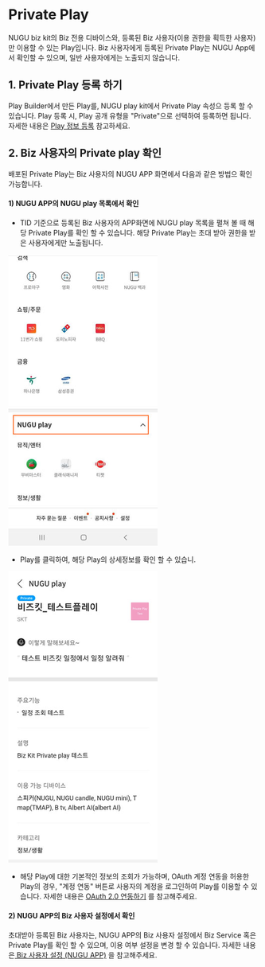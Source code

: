 # Private Play

NUGU biz kit의 Biz 전용 디바이스와, 등록된 Biz 사용자\(이용 권한을 획득한 사용자\)만 이용할 수 있는 Play입니다. Biz 사용자에게 등록된 Private Play는 NUGU App에서 확인할 수 있으며, 일반 사용자에게는 노출되지 않습니다. 

## 1. Private Play 등록 하기

Play Builder에서 만든 Play를, NUGU play kit에서 Private Play 속성으 등록 할 수 있습니다. Play 등록 시, Play 공개 유형을 "Private"으로 선택하여 등록하면 됩니다. 자세한 내용은 [Play 정보 등록](../play-registration-and-review/register-a-play.md) 참고하세요.

## 2. Biz 사용자의 Private play 확인

배포된 Private Play는 Biz 사용자의 NUGU APP 화면에서 다음과 같은 방법으 확인 가능합니다.

#### 1\) NUGU APP의 NUGU play 목록에서 확인

* TID 기준으로 등록된 Biz 사용자의  APP화면에 NUGU play 목록을 펼쳐 볼 때 해당 Private Play를 확인 할 수 있습니다. 해당 Private Play는 초대 받아 권한을 받은 사용자에게만 노출됩니다.

![](../../.gitbook/assets/nugu_play.jpg)



* Play를 클릭하여, 해당 Play의 상세정보를 확인 할 수 있습니.

![](../../.gitbook/assets/test_play.jpg)



* 해당 Play에 대한 기본적인 정보의 조회가 가능하며, OAuth 계정 연동을 허용한 Play의 경우, "계정 연동" 버튼로 사용자의 계정을 로그인하여 Play를 이용할 수 있습니다. 자세한 내용은 [ OAuth 2.0 연동하기](../create-plays-with-play-builder/link-oauth20.md) 를 참고해주세요.



#### 2\) NUGU APP의 Biz 사용자 설정에서 확인

초대받아 등록된 Biz 사용자는, NUGU APP의 Biz 사용자 설정에서 Biz Service 혹은 Private Play를 확인 할 수 있으며, 이용 여부 설정을 변경 할 수 있습니다. 자세한 내용은[ Biz 사용자 설정 \(NUGU APP\)](manage-enrolled-user/biz-nugu-app.md) 을 참고해주세요.



